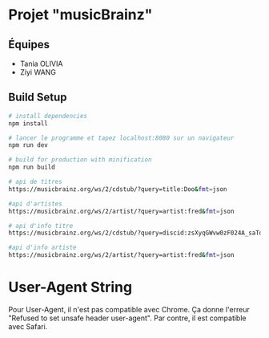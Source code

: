 # Projet "musicBrainz"

## Équipes
- Tania OLIVIA
- Ziyi WANG

## Build Setup

``` bash
# install dependencies
npm install

# lancer le programme et tapez localhost:8080 sur un navigateur
npm run dev

# build for production with minification
npm run build

# api de titres
https://musicbrainz.org/ws/2/cdstub/?query=title:Doo&fmt=json

#api d'artistes
https://musicbrainz.org/ws/2/artist/?query=artist:fred&fmt=json

# api d'info titre
https://musicbrainz.org/ws/2/cdstub/?query=discid:zsXyqGWvw0zF024A_saTokxIMzo-&fmt=json

#api d'info artiste
https://musicbrainz.org/ws/2/artist/?query=artist:fred&fmt=json

```
# User-Agent String
Pour User-Agent, il n'est pas compatible avec Chrome. Ça donne l'erreur "Refused to set unsafe header user-agent". Par contre, il est compatible avec Safari.


